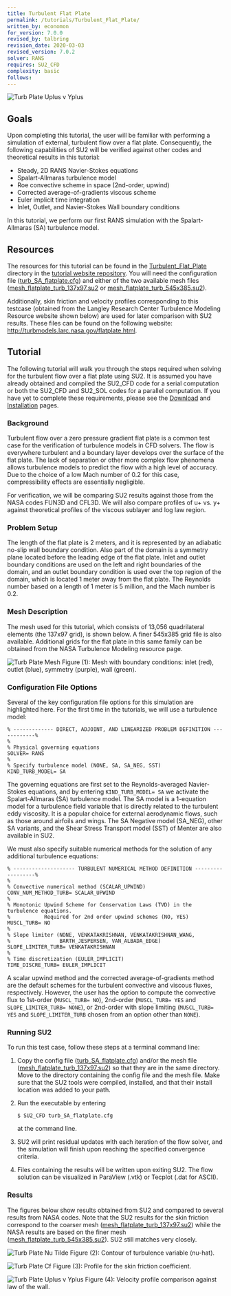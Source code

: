 ```yaml
---
title: Turbulent Flat Plate
permalink: /tutorials/Turbulent_Flat_Plate/
written_by: economon
for_version: 7.0.0
revised_by: talbring
revision_date: 2020-03-03
revised_version: 7.0.2
solver: RANS
requires: SU2_CFD
complexity: basic
follows: 
---
```


![Turb Plate Uplus v Yplus](../../Turbulent_Flat_Plate/images/turb_plate_uplus_vs_yplus.png)

## Goals

Upon completing this tutorial, the user will be familiar with performing a simulation of external, turbulent flow over a flat plate. Consequently, the following capabilities of SU2 will be verified against other codes and theoretical results in this tutorial:
- Steady, 2D RANS Navier-Stokes equations 
- Spalart-Allmaras turbulence model
- Roe convective scheme in space (2nd-order, upwind)
- Corrected average-of-gradients viscous scheme
- Euler implicit time integration
- Inlet, Outlet, and Navier-Stokes Wall boundary conditions

In this tutorial, we perform our first RANS simulation with the Spalart-Allmaras (SA) turbulence model.

## Resources

The resources for this tutorial can be found in the [Turbulent_Flat_Plate](https://github.com/su2code/Tutorials/tree/master/compressible_flow/Turbulent_Flat_Plate) directory in the [tutorial website repository](https://github.com/su2code/Tutorials). You will need the configuration file ([turb_SA_flatplate.cfg](https://github.com/su2code/Tutorials/tree/master/compressible_flow/Turbulent_Flat_Plate/turb_SA_flatplate.cfg)) and either of the two available mesh files ([mesh_flatplate_turb_137x97.su2](https://github.com/su2code/Tutorials/tree/master/compressible_flow/Turbulent_Flat_Plate/mesh_flatplate_turb_137x97.su2) or [mesh_flatplate_turb_545x385.su2](https://github.com/su2code/Tutorials/tree/master/compressible_flow/Turbulent_Flat_Plate/mesh_flatplate_turb_545x385.su2)). 

Additionally, skin friction and velocity profiles corresponding to this testcase (obtained from the Langley Research Center Turbulence Modeling Resource website shown below) are used for later comparison with SU2 results. These files can be found on the following website: http://turbmodels.larc.nasa.gov/flatplate.html.

## Tutorial

The following tutorial will walk you through the steps required when solving for the turbulent flow over a flat plate using SU2. It is assumed you have already obtained and compiled the SU2_CFD code for a serial computation or both the SU2_CFD and SU2_SOL codes for a parallel computation. If you have yet to complete these requirements, please see the [Download](/docs_v7/Download/) and [Installation](/docs_v7/Installation/) pages.

### Background

Turbulent flow over a zero pressure gradient flat plate is a common test case for the verification of turbulence models in CFD solvers. The flow is everywhere turbulent and a boundary layer develops over the surface of the flat plate. The lack of separation or other more complex flow phenomena allows turbulence models to predict the flow with a high level of accuracy. Due to the choice of a low Mach number of 0.2 for this case, compressibility effects are essentially negligible. 

For verification, we will be comparing SU2 results against those from the NASA codes FUN3D and CFL3D. We will also compare profiles of u+ vs. y+ against theoretical profiles of the viscous sublayer and log law region.  

### Problem Setup

The length of the flat plate is 2 meters, and it is represented by an adiabatic no-slip wall boundary condition. Also part of the domain is a symmetry plane located before the leading edge of the flat plate. Inlet and outlet boundary conditions are used on the left and right boundaries of the domain, and an outlet boundary condition is used over the top region of the domain, which is located 1 meter away from the flat plate. The Reynolds number based on a length of 1 meter is 5 million, and the Mach number is 0.2. 

### Mesh Description

The mesh used for this tutorial, which consists of 13,056 quadrilateral elements (the 137x97 grid), is shown below. A finer 545x385 grid file is also available. Additional grids for the flat plate in this same family can be obtained from the NASA Turbulence Modeling resource page.

![Turb Plate Mesh](../../Turbulent_Flat_Plate/images/turb_plate_mesh_bcs.png)
Figure (1): Mesh with boundary conditions: inlet (red), outlet (blue), symmetry (purple), wall (green).

### Configuration File Options

Several of the key configuration file options for this simulation are highlighted here. For the first time in the tutorials, we will use a turbulence model:

```
% ------------- DIRECT, ADJOINT, AND LINEARIZED PROBLEM DEFINITION ------------%
%
% Physical governing equations
SOLVER= RANS
%
% Specify turbulence model (NONE, SA, SA_NEG, SST)
KIND_TURB_MODEL= SA
```

The governing equations are first set to the Reynolds-averaged Navier-Stokes equations, and by entering `KIND_TURB_MODEL= SA` we activate the Spalart-Allmaras (SA) turbulence model. The SA model is a 1-equation model for a turbulence field variable that is directly related to the turbulent eddy viscosity. It is a popular choice for external aerodynamic flows, such as those around airfoils and wings. The SA Negative model (SA_NEG), other SA variants, and the Shear Stress Transport model (SST) of Menter are also available in SU2.

We must also specify suitable numerical methods for the solution of any additional turbulence equations:

```
% -------------------- TURBULENT NUMERICAL METHOD DEFINITION ------------------%
%
% Convective numerical method (SCALAR_UPWIND)
CONV_NUM_METHOD_TURB= SCALAR_UPWIND
%
% Monotonic Upwind Scheme for Conservation Laws (TVD) in the turbulence equations.
%           Required for 2nd order upwind schemes (NO, YES)
MUSCL_TURB= NO
%
% Slope limiter (NONE, VENKATAKRISHNAN, VENKATAKRISHNAN_WANG,
%                BARTH_JESPERSEN, VAN_ALBADA_EDGE)
SLOPE_LIMITER_TURB= VENKATAKRISHNAN
%
% Time discretization (EULER_IMPLICIT)
TIME_DISCRE_TURB= EULER_IMPLICIT
```

 A scalar upwind method and the corrected average-of-gradients method are the default schemes for the turbulent convective and viscous fluxes, respectively. However, the user has the option to compute the convective flux to 1st-order (`MUSCL_TURB= NO`), 2nd-order (`MUSCL_TURB= YES` and `SLOPE_LIMITER_TURB= NONE`), or 2nd-order with slope limiting (`MUSCL_TURB= YES` and `SLOPE_LIMITER_TURB` chosen from an option other than `NONE`).

### Running SU2

To run this test case, follow these steps at a terminal command line:
 1. Copy the config file ([turb_SA_flatplate.cfg](https://github.com/su2code/Tutorials/tree/master/compressible_flow/Turbulent_Flat_Plate/turb_SA_flatplate.cfg)) and/or the mesh file ([mesh_flatplate_turb_137x97.su2](https://github.com/su2code/Tutorials/tree/master/compressible_flow/Turbulent_Flat_Plate/mesh_flatplate_turb_137x97.su2)) so that they are in the same directory. Move to the directory containing the config file and the mesh file. Make sure that the SU2 tools were compiled, installed, and that their install location was added to your path.
 2. Run the executable by entering 
 
     ```
     $ SU2_CFD turb_SA_flatplate.cfg
     ```
     
     at the command line.
 3. SU2 will print residual updates with each iteration of the flow solver, and the simulation will finish upon reaching the specified convergence criteria.
 4. Files containing the results will be written upon exiting SU2. The flow solution can be visualized in ParaView (.vtk) or Tecplot (.dat for ASCII).

### Results

The figures below show results obtained from SU2 and compared to several results from NASA codes. Note that the SU2 results for the skin friction correspond to the coarser mesh ([mesh_flatplate_turb_137x97.su2](https://github.com/su2code/Tutorials/tree/master/compressible_flow/Turbulent_Flat_Plate/mesh_flatplate_turb_137x97.su2)) while the NASA results are based on the finer mesh ([mesh_flatplate_turb_545x385.su2](https://github.com/su2code/Tutorials/tree/master/compressible_flow/Turbulent_Flat_Plate/mesh_flatplate_turb_545x385.su2)). SU2 still matches very closely.

![Turb Plate Nu Tilde](../../Turbulent_Flat_Plate/images/turb_plate_nu_tilde.png)
Figure (2): Contour of turbulence variable (nu-hat).

![Turb Plate Cf](../../Turbulent_Flat_Plate/images/turb_plate_skin_friction.png)
Figure (3): Profile for the skin friction coefficient. 

![Turb Plate Uplus v Yplus](../../Turbulent_Flat_Plate/images/turb_plate_uplus_vs_yplus.png)
Figure (4): Velocity profile comparison against law of the wall.
